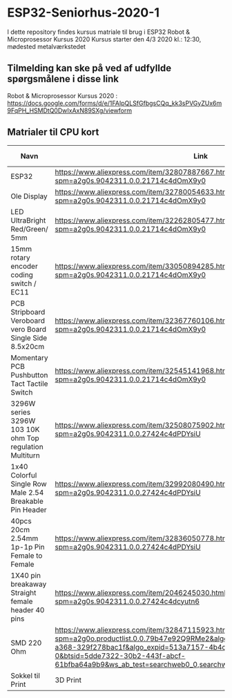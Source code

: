 # ESP32-Seniorhus-2020-1

I dette repository findes kursus matriale til brug i ESP32 Robot & Microprosessor Kursus 2020 
Kursus starter den 4/3 2020 kl.: 12:30, mødested metalværkstedet
## Tilmelding kan ske på ved af udfyllde spørgsmålene i disse link
Robot & Microprosessor Kursus 2020 :
https://docs.google.com/forms/d/e/1FAIpQLSfGfbgsCQq_kk3sPVGyZUx6m9FqPH_HSMDtQ0DwIxAxN89SXg/viewform

## Matrialer til CPU kort
| Navn | Link | Pris DKr.|
| ---- |--- | ---|
| ESP32 | https://www.aliexpress.com/item/32807887667.html?spm=a2g0s.9042311.0.0.21714c4dOmX9y0 | 32.00 |
| Ole Display | https://www.aliexpress.com/item/32780054633.html?spm=a2g0s.9042311.0.0.21714c4dOmX9y0 | 32.00 |
| LED UltraBright Red/Green/ 5mm | https://www.aliexpress.com/item/32262805477.html?spm=a2g0s.9042311.0.0.21714c4dOmX9y0 | 2.00 |
| 15mm rotary encoder coding switch / EC11 | https://www.aliexpress.com/item/33050894285.html?spm=a2g0s.9042311.0.0.21714c4dOmX9y0 | 7.00 |
| PCB Stripboard Veroboard vero Board Single Side 8.5x20cm | https://www.aliexpress.com/item/32367760106.html?spm=a2g0s.9042311.0.0.21714c4dOmX9y0 | 11.00 |
| Momentary PCB Pushbutton Tact Tactile Switch | https://www.aliexpress.com/item/32545141968.html?spm=a2g0s.9042311.0.0.21714c4dOmX9y0 | 2.00 |
| 3296W series 3296W 103 10K ohm Top regulation Multiturn | https://www.aliexpress.com/item/32508075902.html?spm=a2g0s.9042311.0.0.27424c4dPDYsiU | 2.50 |
| 1x40 Colorful Single Row Male 2.54 Breakable Pin Header | https://www.aliexpress.com/item/32992080490.html?spm=a2g0s.9042311.0.0.27424c4dPDYsiU | 5.00 |
| 40pcs 20cm 2.54mm 1p-1p Pin Female to Female | https://www.aliexpress.com/item/32836050778.html?spm=a2g0s.9042311.0.0.27424c4dPDYsiU | 8.00 |
| 1X40 pin breakaway Straight female header 40 pins | https://www.aliexpress.com/item/2046245030.html?spm=a2g0s.9042311.0.0.27424c4dcyutn6 | 3.00 |
| SMD 220 Ohm | https://www.aliexpress.com/item/32847115923.html?spm=a2g0o.productlist.0.0.79b47e92Q9RMe2&algo_pvid=513a7157-4b4c-47b4-a368-329f278bac1f&algo_expid=513a7157-4b4c-47b4-a368-329f278bac1f-0&btsid=5dde7322-30b2-443f-abcf-61bfba64a9b9&ws_ab_test=searchweb0_0,searchweb201602_7,searchweb201603_53 | 1.00 |
| Sokkel til Print | 3D Print | 13.00 |


